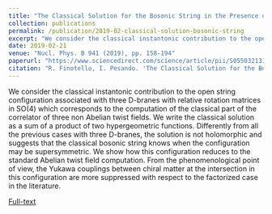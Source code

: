 ```yaml
---
title: "The Classical Solution for the Bosonic String in the Presence of three D-branes Rotated by Arbitrary SO(4) Elements"
collection: publications
permalink: /publication/2019-02-classical-solution-bosonic-string
excerpt: "We consider the classical instantonic contribution to the open string configuration associated with three D-branes with relative rotation matrices in SO(4)."
date: 2019-02-21
venue: "Nucl. Phys. B 941 (2019), pp. 158-194"
paperurl: "https://www.sciencedirect.com/science/article/pii/S0550321319300380"
citation: "R. Finotello, I. Pesando. 'The Classical Solution for the Bosonic String in the Presence of three D-branes Rotated by Arbitrary SO(4) Elements'. Nucl. Phys. B 941 (2019), pp. 158-194."
---
```

We consider the classical instantonic contribution to the open string configuration associated with three D-branes with relative rotation matrices in $\mathrm{SO}(4)$ which corresponds to the computation of the classical part of the correlator of three non Abelian twist fields. We write the classical solution as a sum of a product of two hypergeometric functions. Differently from all the previous cases with three D-branes, the solution is not holomorphic and suggests that the classical bosonic string knows when the configuration may be supersymmetric. We show how this configuration reduces to the standard Abelian twist field computation. From the phenomenological point of view, the Yukawa couplings between chiral matter at the intersection in this configuration are more suppressed with respect to the factorized case in the literature.

[Full-text](https://arxiv.org/abs/1812.04643)
